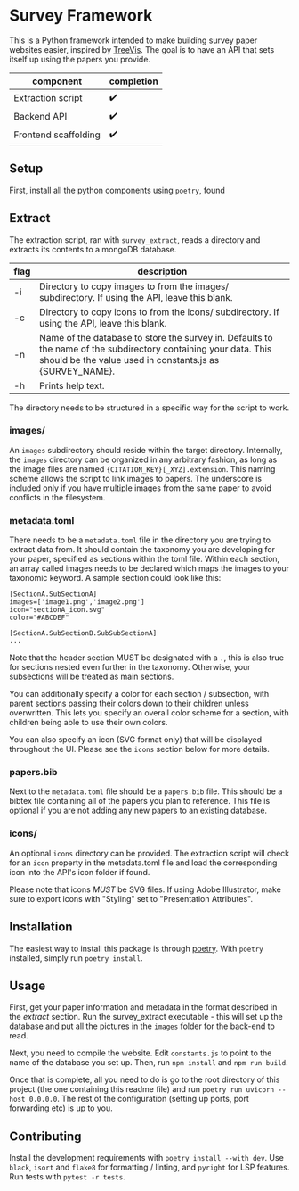 # Survey Framework
This is a Python framework intended to make building survey paper websites easier, inspired by [TreeVis](https://treevis.net). 
The goal is to have an API that sets itself up using the papers you provide.

| component | completion |
| --------- | ---------- |
| Extraction script | ✔️ |
| Backend API | ✔️   |
| Frontend scaffolding | ✔️ |

## Setup
First, install all the python components using `poetry`, found 

## Extract 
The extraction script, ran with `survey_extract`, reads a directory and extracts its contents to a mongoDB database.

| flag  | description |
| ----  | ----------- |
| -i    | Directory to copy images to from the images/ subdirectory. If using the API, leave this blank. |
| -c    | Directory to copy icons to from the icons/ subdirectory. If using the API, leave this blank. |
| -n    | Name of the database to store the survey in. Defaults to the name of the subdirectory containing your data. This should be the value used in constants.js as {SURVEY_NAME}.
| -h    | Prints help text. |

The directory needs to be structured in a specific way for the script to work.

### images/
An `images` subdirectory should reside within the target directory. 
Internally, the `images` directory can be organized in any arbitrary fashion, as long as the image files are named `{CITATION_KEY}[_XYZ].extension`.
This naming scheme allows the script to link images to papers. 
The underscore is included only if you have multiple images from the same paper to avoid conflicts in the filesystem.

### metadata.toml
There needs to be a `metadata.toml` file in the directory you are trying to extract data from.
It should contain the taxonomy you are developing for your paper, specified as sections within the toml file.
Within each section, an array called images needs to be declared which maps the images to your taxonomic keyword.
A sample section could look like this:
```
[SectionA.SubSectionA]
images=['image1.png','image2.png']
icon="sectionA_icon.svg"
color="#ABCDEF"

[SectionA.SubSectionB.SubSubSectionA]
...
```
Note that the header section MUST be designated with a `.`, this is also true for sections nested even further in the taxonomy. 
Otherwise, your subsections will be treated as main sections.

You can additionally specify a color for each section / subsection, with parent sections
passing their colors down to their children unless overwritten.
This lets you specify an overall color scheme for a section, with children being able
to use their own colors.

You can also specify an icon (SVG format only) that will be displayed throughout the UI. 
Please see the `icons` section below for more details.

### papers.bib 
Next to the `metadata.toml` file should be a `papers.bib` file. 
This should be a bibtex file containing all of the papers you plan to reference.
This file is optional if you are not adding any new papers to an existing database.

### icons/
An optional `icons` directory can be provided. 
The extraction script will check for an `icon` property in the metadata.toml file
and load the corresponding icon into the API's icon folder if found.

Please note that icons *MUST* be SVG files. 
If using Adobe Illustrator, make sure to export icons with "Styling" set to "Presentation Attributes".

## Installation
The easiest way to install this package is through [poetry](https://python-poetry.org/).
With `poetry` installed, simply run `poetry install`.

## Usage
First, get your paper information and metadata in the format described in the *extract* section.
Run the survey_extract executable - this will set up the database and put all the pictures in the `images` folder for the back-end to read.

Next, you need to compile the website. Edit `constants.js` to point to the name of the database you set up. Then, run `npm install` and `npm run build`. 

Once that is complete, all you need to do is go to the root directory of this project (the one containing this readme file) and run `poetry run uvicorn --host 0.0.0.0`. The rest of the configuration (setting up ports, port forwarding etc) is up to you.

## Contributing
Install the development requirements with `poetry install --with dev`. 
Use `black`, `isort` and `flake8` for formatting / linting, and `pyright` for LSP features.
Run tests with `pytest -r tests`.
